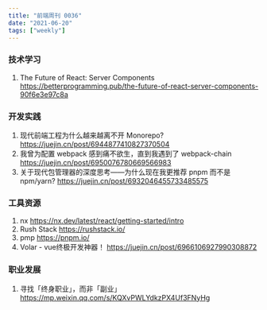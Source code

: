 ```yaml
---
title: "前端周刊 0036"
date: "2021-06-20"
tags: ["weekly"]
---
```


### 技术学习
1. The Future of React: Server Components https://betterprogramming.pub/the-future-of-react-server-components-90f6e3e97c8a

### 开发实践
1. 现代前端工程为什么越来越离不开 Monorepo? https://juejin.cn/post/6944877410827370504
2. 我曾为配置 webpack 感到痛不欲生，直到我遇到了 webpack-chain https://juejin.cn/post/6950076780669566983
3. 关于现代包管理器的深度思考——为什么现在我更推荐 pnpm 而不是 npm/yarn? https://juejin.cn/post/6932046455733485575

### 工具资源
1. nx https://nx.dev/latest/react/getting-started/intro
2. Rush Stack  https://rushstack.io/
3. pmp https://pnpm.io/
4. Volar - vue终极开发神器！ https://juejin.cn/post/6966106927990308872

### 职业发展
1. 寻找「终身职业」，而非「副业」 https://mp.weixin.qq.com/s/KQXvPWLYdkzPX4Uf3FNyHg